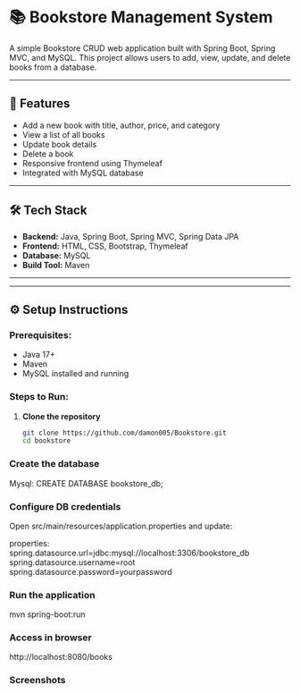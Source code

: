 # 📚 Bookstore Management System

A simple Bookstore CRUD web application built with Spring Boot, Spring MVC, and MySQL. This project allows users to add, view, update, and delete books from a database.

---

## 🚀 Features

- Add a new book with title, author, price, and category
- View a list of all books
- Update book details
- Delete a book
- Responsive frontend using Thymeleaf
- Integrated with MySQL database

---

## 🛠️ Tech Stack

- **Backend:** Java, Spring Boot, Spring MVC, Spring Data JPA
- **Frontend:** HTML, CSS, Bootstrap, Thymeleaf
- **Database:** MySQL
- **Build Tool:** Maven

---


---

## ⚙️ Setup Instructions

### Prerequisites:
- Java 17+
- Maven
- MySQL installed and running

### Steps to Run:


1. **Clone the repository**
   ```bash
   git clone https://github.com/damon005/Bookstore.git
   cd bookstore


### Create the database

Mysql:
  CREATE DATABASE bookstore_db;


### Configure DB credentials
Open src/main/resources/application.properties and update:

properties: 
   spring.datasource.url=jdbc:mysql://localhost:3306/bookstore_db
   spring.datasource.username=root
   spring.datasource.password=yourpassword


### Run the application
   mvn spring-boot:run


### Access in browser
   http://localhost:8080/books


 ### Screenshots

   
